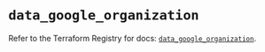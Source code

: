 # `data_google_organization`

Refer to the Terraform Registry for docs: [`data_google_organization`](https://registry.terraform.io/providers/hashicorp/google/6.49.1/docs/data-sources/organization).
